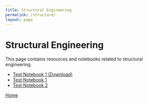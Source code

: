 ```yaml
---
title: Structural Engineering
permalink: /structure/
layout: page
---
```


# Structural Engineering

This page contains resources and notebooks related to structural engineering. 

- [Test Notebook 1 (Download)](/structure/test.ipynb)
- [Test Notebook 1](https://github.com/hkaragah/hkaragah.github.io/blob/main/structure/test.ipynb)
- [Test Notebook 2](/sructure/test-notebook/)

[Home](/)
